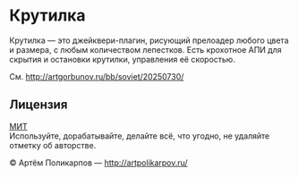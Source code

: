 Крутилка
========
Крутилка — это джейквери-плагин, рисующий прелоадер любого цвета и размера, с любым количеством лепестков.
Есть крохотное АПИ для скрытия и остановки крутилки, управления её скоростью.

См. http://artgorbunov.ru/bb/soviet/20250730/


Лицензия
--------
<a href="https://raw.github.com/artpolikarpov/krutilka/master/MIT-LICENSE.txt">МИТ</a><br>
Используйте, дорабатывайте, делайте всё, что угодно, не удаляйте отметку об авторстве.

&copy; Артём Поликарпов — http://artpolikarpov.ru/

